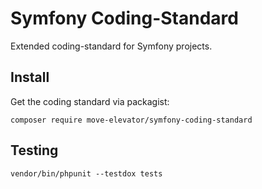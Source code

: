 # Symfony Coding-Standard

Extended coding-standard for Symfony projects.

## Install

Get the coding standard via packagist:

    composer require move-elevator/symfony-coding-standard

## Testing

    vendor/bin/phpunit --testdox tests
